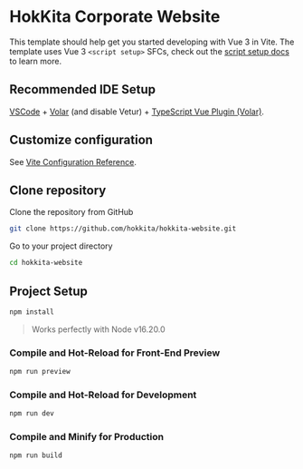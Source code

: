 # HokKita Corporate Website

This template should help get you started developing with Vue 3 in Vite. The template uses Vue 3 `<script setup>` SFCs, check out the [script setup docs](https://v3.vuejs.org/api/sfc-script-setup.html#sfc-script-setup) to learn more.


## Recommended IDE Setup

[VSCode](https://code.visualstudio.com/) + [Volar](https://marketplace.visualstudio.com/items?itemName=johnsoncodehk.volar) (and disable Vetur) + [TypeScript Vue Plugin (Volar)](https://marketplace.visualstudio.com/items?itemName=johnsoncodehk.vscode-typescript-vue-plugin).

## Customize configuration

See [Vite Configuration Reference](https://vitejs.dev/config/).

## Clone repository

Clone the repository from GitHub

```sh
git clone https://github.com/hokkita/hokkita-website.git
```

Go to your project directory

```sh
cd hokkita-website
```

## Project Setup

```sh
npm install
```
> Works perfectly with Node v16.20.0

### Compile and Hot-Reload for Front-End Preview

```sh
npm run preview
```

### Compile and Hot-Reload for Development

```sh
npm run dev
```

### Compile and Minify for Production

```sh
npm run build
```